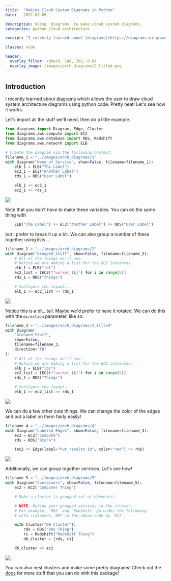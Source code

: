 ```yaml
---
title:  "Making Cloud System Diagrams in Python"
date:   2022-03-05

description: Using `diagrams` to make cloud system diagrams.
categories: python cloud architecture

excerpt: "I recently learned about [diagrams](https://diagrams.mingrammer.com/) which allows the user to draw cloud system architecture diagrams using python code.  Pretty neat!  Let's see how it works."

classes: wide

header:
  overlay_filter: rgba(0, 146, 202, 0.8)
  overlay_image: /images/arch_diagrams/2_tilted.png
---
```

## Introduction

I recently learned about [diagrams](https://diagrams.mingrammer.com/) which allows the user to draw cloud system architecture diagrams using python code.  Pretty neat!  Let's see how it works.

Let's import all the stuff we'll need, then do a little example.


```python
from diagrams import Diagram, Edge, Cluster
from diagrams.aws.compute import EC2
from diagrams.aws.database import RDS, Redshift
from diagrams.aws.network import ELB
```


```python
# Create the diagram via the following context:
filename_1 = "../images/arch_diagrams/1"
with Diagram("Name_of_Service", show=False, filename=filename_1):
    elb_1 = ELB("The Label") 
    ec2_1 = EC2("Another Label")
    rds_1 = RDS("User Label")

    elb_1 >> ec2_1
    ec2_1 >> rds_1
```

![](../images/arch_diagrams/1.png)

Note that you don't _have_ to make these variables.  You can do the same thing with 

```python
    ELB("The Label") >> EC2("Another Label") >> RDS("User Label")
```

but I prefer to break it up a bit.  We can also group a number of these together using lists...


```python
filename_2 = "../images/arch_diagrams/2"
with Diagram("Grouped_Stuff", show=False, filename=filename_2):
    # All of the things we'll use.
    # Notice we are making a list for the EC2 instances.
    elb_1 = ELB("lb1")
    ec2_list = [EC2(f"worker_{i}") for i in range(5)]
    rds_1 = RDS("Things")

    # Configure the layout...
    elb_1 >> ec2_list >> rds_1

```

![](../images/arch_diagrams/2.png)

Notice this is a bit...tall.  Maybe we'd prefer to have it rotated.  We can do this with the `direction` parameter, like so:


```python
filename_3 = "../images/arch_diagrams/2_tilted"
with Diagram(
    "Grouped_Stuff", 
    show=False, 
    filename=filename_3,
    direction="TB"
):
    # All of the things we'll use.
    # Notice we are making a list for the EC2 instances.
    elb_1 = ELB("lb1")
    ec2_list = [EC2(f"worker_{i}") for i in range(5)]
    rds_1 = RDS("Things")

    # Configure the layout...
    elb_1 >> ec2_list >> rds_1
```

![](../images/arch_diagrams/2_tilted.png)

We can do a few other cute things.  We can change the color of the edges and put a label on them fairly easily!


```python
filename_4 = "../images/arch_diagrams/4"
with Diagram("Labeled Edges", show=False, filename=filename_4):
    ec2 = EC2("Compute")
    rds = RDS("Store")

    (ec2 >> Edge(label="Put results in", color="red") >> rds)
```

![](../images/arch_diagrams/4.png)

Additionally, we can group together services.  Let's see how!


```python
filename_5 = "../images/arch_diagrams/5"
with Diagram("Containers", show=False, filename=filename_5):
    ec2 = EC2("Computer Thing")

    # Make a cluster (a grouped set of elements).

    # NOTE: Define your grouped services in the cluster.
    # For example, `RDS` and `Redshift` go under the following
    # with statement, NOT in the above code by `EC2`.

    with Cluster("DB Cluster"):
        rds = RDS("RDS Thing")
        rs = Redshift("Redshift Thing")
        db_cluster = [rds, rs]

    db_cluster >> ec2

```

![](../images/arch_diagrams/5.png)

You can also nest clusters and make some pretty diagrams!  Check out the [docs](https://diagrams.mingrammer.com/docs/getting-started/installation) for more stuff that you can do with this package!

